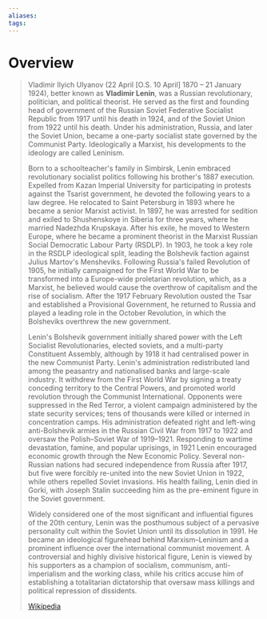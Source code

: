 ```yaml
---
aliases: 
tags:
---
```

# Overview

> Vladimir Ilyich Ulyanov (22 April [O.S. 10 April] 1870 – 21 January 1924), better known as **Vladimir Lenin**, was a Russian revolutionary, politician, and political theorist. He served as the first and founding head of government of the Russian Soviet Federative Socialist Republic from 1917 until his death in 1924, and of the Soviet Union from 1922 until his death. Under his administration, Russia, and later the Soviet Union, became a one-party socialist state governed by the Communist Party. Ideologically a Marxist, his developments to the ideology are called Leninism.
>
> Born to a schoolteacher's family in Simbirsk, Lenin embraced revolutionary socialist politics following his brother's 1887 execution. Expelled from Kazan Imperial University for participating in protests against the Tsarist government, he devoted the following years to a law degree. He relocated to Saint Petersburg in 1893 where he became a senior Marxist activist. In 1897, he was arrested for sedition and exiled to Shushenskoye in Siberia for three years, where he married Nadezhda Krupskaya. After his exile, he moved to Western Europe, where he became a prominent theorist in the Marxist Russian Social Democratic Labour Party (RSDLP). In 1903, he took a key role in the RSDLP ideological split, leading the Bolshevik faction against Julius Martov's Mensheviks. Following Russia's failed Revolution of 1905, he initially campaigned for the First World War to be transformed into a Europe-wide proletarian revolution, which, as a Marxist, he believed would cause the overthrow of capitalism and the rise of socialism. After the 1917 February Revolution ousted the Tsar and established a Provisional Government, he returned to Russia and played a leading role in the October Revolution, in which the Bolsheviks overthrew the new government.
>
> Lenin's Bolshevik government initially shared power with the Left Socialist Revolutionaries, elected soviets, and a multi-party Constituent Assembly, although by 1918 it had centralised power in the new Communist Party. Lenin's administration redistributed land among the peasantry and nationalised banks and large-scale industry. It withdrew from the First World War by signing a treaty conceding territory to the Central Powers, and promoted world revolution through the Communist International. Opponents were suppressed in the Red Terror, a violent campaign administered by the state security services; tens of thousands were killed or interned in concentration camps. His administration defeated right and left-wing anti-Bolshevik armies in the Russian Civil War from 1917 to 1922 and oversaw the Polish–Soviet War of 1919–1921. Responding to wartime devastation, famine, and popular uprisings, in 1921 Lenin encouraged economic growth through the New Economic Policy. Several non-Russian nations had secured independence from Russia after 1917, but five were forcibly re-united into the new Soviet Union in 1922, while others repelled Soviet invasions. His health failing, Lenin died in Gorki, with Joseph Stalin succeeding him as the pre-eminent figure in the Soviet government.
>
> Widely considered one of the most significant and influential figures of the 20th century, Lenin was the posthumous subject of a pervasive personality cult within the Soviet Union until its dissolution in 1991. He became an ideological figurehead behind Marxism–Leninism and a prominent influence over the international communist movement. A controversial and highly divisive historical figure, Lenin is viewed by his supporters as a champion of socialism, communism, anti-imperialism and the working class, while his critics accuse him of establishing a totalitarian dictatorship that oversaw mass killings and political repression of dissidents.
>
> [Wikipedia](https://en.wikipedia.org/wiki/Vladimir%20Lenin)